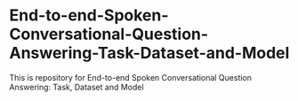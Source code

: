 # End-to-end-Spoken-Conversational-Question-Answering-Task-Dataset-and-Model
This is repository for End-to-end Spoken Conversational Question Answering: Task, Dataset and Model
